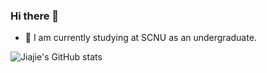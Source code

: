 ### Hi there 👋

<!--
**jiajieZeng/jiajieZeng** is a ✨ _special_ ✨ repository because its `README.md` (this file) appears on your GitHub profile.

Here are some ideas to get you started:

- 👯 I’m looking to collaborate on ...
- 🤔 I’m looking for help with ...
- 💬 Ask me about ...
- 📫 How to reach me: ...
- 😄 Pronouns: ...
- ⚡ Fun fact: ...
-->
- 🔭 I am currently studying at SCNU as an undergraduate.
<!-- - 🌱 I’m currently learning ML and LLM. -->
<!-- - 🤔 My research interests include: ML, RL, LLM, Distributed Systems and Cloud Native. -->
<!-- - 😄 My conference paper on distributed systems is about to be published(Accepted). -->
![Jiajie's GitHub stats](https://github-readme-stats.vercel.app/api?username=jiajieZeng)

<!-- ### 📚 Publications I'm Involved In -->
<!--  -->
<!-- ```bibtex -->
<!-- @INPROCEEDINGS{dnc, -->
<!--   author={Liang, Zhiqi and Zeng, Jiajie and Peng, Shuai and Ma, Xiaoguang and Yang, Huan}, -->
<!--   booktitle={2024 43rd International Symposium on Reliable Distributed Systems (SRDS)},  -->
<!--   title={Efficient Exploration on Worst-Case Delay Performance of Networked Industrial Control Systems via Network Calculus and Deep Learning},  -->
<!--   year={2024}, -->
<!--   pages={80-91}, -->
<!--   doi={10.1109/SRDS64841.2024.00018} -->
<!-- } -->
<!--  -->
<!-- @inproceedings{rtadev, -->
<!--   title={RTADev: Intention Aligned Multi-Agent Framework for Software Development.}, -->
<!--   author={Liu, Jie and Wang, Guohua and Yang, Ronghui and Zeng, Jiajie and Zhao*, Mengchen and Cai, Yi}, -->
<!--   booktitle={Findings of the 63rd Annual Meeting of the Association for Computational Linguistics}, -->
<!--   year={2025} -->
<!-- } -->
